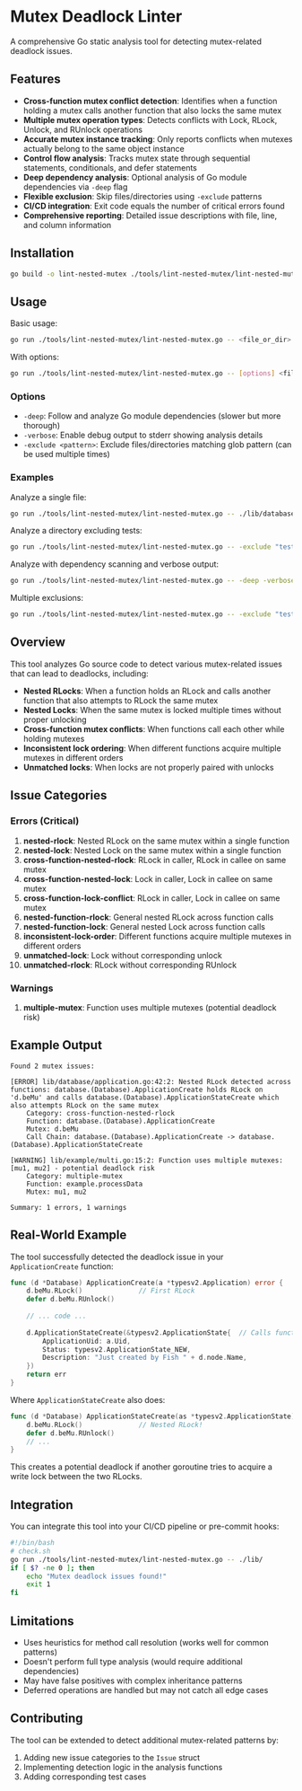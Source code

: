 # Mutex Deadlock Linter

A comprehensive Go static analysis tool for detecting mutex-related deadlock issues.

## Features

- **Cross-function mutex conflict detection**: Identifies when a function holding a mutex calls another function that also locks the same mutex
- **Multiple mutex operation types**: Detects conflicts with Lock, RLock, Unlock, and RUnlock operations  
- **Accurate mutex instance tracking**: Only reports conflicts when mutexes actually belong to the same object instance
- **Control flow analysis**: Tracks mutex state through sequential statements, conditionals, and defer statements
- **Deep dependency analysis**: Optional analysis of Go module dependencies via `-deep` flag
- **Flexible exclusion**: Skip files/directories using `-exclude` patterns
- **CI/CD integration**: Exit code equals the number of critical errors found
- **Comprehensive reporting**: Detailed issue descriptions with file, line, and column information

## Installation

```bash
go build -o lint-nested-mutex ./tools/lint-nested-mutex/lint-nested-mutex.go
```

## Usage

Basic usage:
```bash
go run ./tools/lint-nested-mutex/lint-nested-mutex.go -- <file_or_dir>...
```

With options:
```bash
go run ./tools/lint-nested-mutex/lint-nested-mutex.go -- [options] <file_or_dir>...
```

### Options

- `-deep`: Follow and analyze Go module dependencies (slower but more thorough)
- `-verbose`: Enable debug output to stderr showing analysis details
- `-exclude <pattern>`: Exclude files/directories matching glob pattern (can be used multiple times)

### Examples

Analyze a single file:
```bash
go run ./tools/lint-nested-mutex/lint-nested-mutex.go -- ./lib/database/application.go
```

Analyze a directory excluding tests:
```bash
go run ./tools/lint-nested-mutex/lint-nested-mutex.go -- -exclude "tests" ./lib/
```

Analyze with dependency scanning and verbose output:
```bash
go run ./tools/lint-nested-mutex/lint-nested-mutex.go -- -deep -verbose -exclude "vendor" ./
```

Multiple exclusions:
```bash
go run ./tools/lint-nested-mutex/lint-nested-mutex.go -- -exclude "tests" -exclude "*.pb.go" ./
```

## Overview

This tool analyzes Go source code to detect various mutex-related issues that can lead to deadlocks, including:

- **Nested RLocks**: When a function holds an RLock and calls another function that also attempts to RLock the same mutex
- **Nested Locks**: When the same mutex is locked multiple times without proper unlocking
- **Cross-function mutex conflicts**: When functions call each other while holding mutexes
- **Inconsistent lock ordering**: When different functions acquire multiple mutexes in different orders
- **Unmatched locks**: When locks are not properly paired with unlocks

## Issue Categories

### Errors (Critical)

1. **nested-rlock**: Nested RLock on the same mutex within a single function
2. **nested-lock**: Nested Lock on the same mutex within a single function  
3. **cross-function-nested-rlock**: RLock in caller, RLock in callee on same mutex
4. **cross-function-nested-lock**: Lock in caller, Lock in callee on same mutex
5. **cross-function-lock-conflict**: RLock in caller, Lock in callee on same mutex
6. **nested-function-rlock**: General nested RLock across function calls
7. **nested-function-lock**: General nested Lock across function calls
8. **inconsistent-lock-order**: Different functions acquire multiple mutexes in different orders
9. **unmatched-lock**: Lock without corresponding unlock
10. **unmatched-rlock**: RLock without corresponding RUnlock

### Warnings

1. **multiple-mutex**: Function uses multiple mutexes (potential deadlock risk)

## Example Output

```
Found 2 mutex issues:

[ERROR] lib/database/application.go:42:2: Nested RLock detected across functions: database.(Database).ApplicationCreate holds RLock on 'd.beMu' and calls database.(Database).ApplicationStateCreate which also attempts RLock on the same mutex
    Category: cross-function-nested-rlock
    Function: database.(Database).ApplicationCreate
    Mutex: d.beMu
    Call Chain: database.(Database).ApplicationCreate -> database.(Database).ApplicationStateCreate

[WARNING] lib/example/multi.go:15:2: Function uses multiple mutexes: [mu1, mu2] - potential deadlock risk
    Category: multiple-mutex
    Function: example.processData
    Mutex: mu1, mu2

Summary: 1 errors, 1 warnings
```

## Real-World Example

The tool successfully detected the deadlock issue in your `ApplicationCreate` function:

```go
func (d *Database) ApplicationCreate(a *typesv2.Application) error {
    d.beMu.RLock()              // First RLock
    defer d.beMu.RUnlock()
    
    // ... code ...
    
    d.ApplicationStateCreate(&typesv2.ApplicationState{  // Calls function that also RLocks
        ApplicationUid: a.Uid, 
        Status: typesv2.ApplicationState_NEW,
        Description: "Just created by Fish " + d.node.Name,
    })
    return err
}
```

Where `ApplicationStateCreate` also does:
```go
func (d *Database) ApplicationStateCreate(as *typesv2.ApplicationState) error {
    d.beMu.RLock()              // Nested RLock!
    defer d.beMu.RUnlock()
    // ...
}
```

This creates a potential deadlock if another goroutine tries to acquire a write lock between the two RLocks.

## Integration

You can integrate this tool into your CI/CD pipeline or pre-commit hooks:

```bash
#!/bin/bash
# check.sh
go run ./tools/lint-nested-mutex/lint-nested-mutex.go -- ./lib/
if [ $? -ne 0 ]; then
    echo "Mutex deadlock issues found!"
    exit 1
fi
```

## Limitations

- Uses heuristics for method call resolution (works well for common patterns)
- Doesn't perform full type analysis (would require additional dependencies)
- May have false positives with complex inheritance patterns
- Deferred operations are handled but may not catch all edge cases

## Contributing

The tool can be extended to detect additional mutex-related patterns by:
1. Adding new issue categories to the `Issue` struct
2. Implementing detection logic in the analysis functions
3. Adding corresponding test cases 
